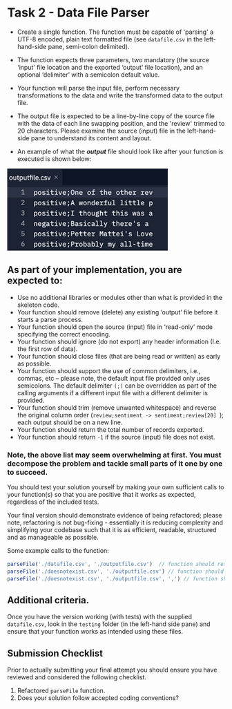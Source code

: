 # Task 2 - Data File Parser

* Create a single function. The function must be capable of 'parsing' a UTF-8 encoded, plain text
formatted file (see ```datafile.csv``` in the left-hand-side pane, semi-colon delimited).

* The function expects three parameters, two mandatory (the source ‘input’ file location and the
exported ‘output’ file location), and an optional ‘delimiter’ with a semicolon default value.

* Your function will parse the input file, perform necessary transformations to the data and write the
transformed data to the output file.
* The output file is expected to be a line-by-line copy of the source file with the data of each line
swapping position, and the 'review' trimmed to 20 characters.
Please examine the source (input) file in the left-hand-side pane to understand its content and layout.
* An example of what the ***output*** file  should look like after your function is executed is shown below:

![Output File Image](images/outputfile.png)


## As part of your implementation, you are expected to:

* Use no additional libraries or modules other than what is provided in the skeleton code.
* Your function should remove (delete) any existing ‘output’ file before it starts a parse process.
* Your function should open the source (input) file in ‘read-only’ mode specifying the correct encoding.
* Your function should ignore (do not export) any header information (I.e. the first row of data).
* Your function should close files (that are being read or written) as early as possible.
* Your function should support the use of common delimiters, i.e., commas, etc – please note, the default input file
provided only uses semicolons. The default delimiter ```(;)``` can be overridden as part of the
calling arguments if a different input file with a different delimiter is provided.
* Your function should trim (remove unwanted whitespace) and reverse the original column order (```review;sentiment ->
 sentiment;review[20] ```); each output should be on a new line.
* Your function should return the total number of records exported.
* Your function should return ```-1``` if the source (input) file does not exist.

### Note, the above list may seem overwhelming at first. You must decompose the problem and tackle small parts of it one by one to succeed.

You should test your solution yourself by making your own sufficient calls to your function(s) so that you are positive that it works as expected, regardless of the included tests.

Your final version should demonstrate evidence of being refactored; please note, refactoring is not bug-fixing - essentially it is reducing complexity and simplifying your codebase such that it is as efficient, readable, structured and as manageable as possible.

Some example calls to the function:

```js
parseFile('./datafile.csv', './outputfile.csv')  // function should return the value: 50
parseFile('./doesnotexist.csv', './outputfile.csv') // function should return the value: -1
parseFile('./doesnotexist.csv', './outputfile.csv', ',') // function should return the value: -1
```


## Additional criteria.

Once you have the version working (with tests) with the supplied ```datafile.csv```, look in the ```testing``` folder (in the left-hand side pane) and ensure that your function works as intended using these files. 


## Submission Checklist

Prior to actually submitting your final attempt you should ensure you have reviewed and considered the following checklist.


  1. Refactored ```parseFile``` function.
  2. Does your solution follow accepted coding conventions?
